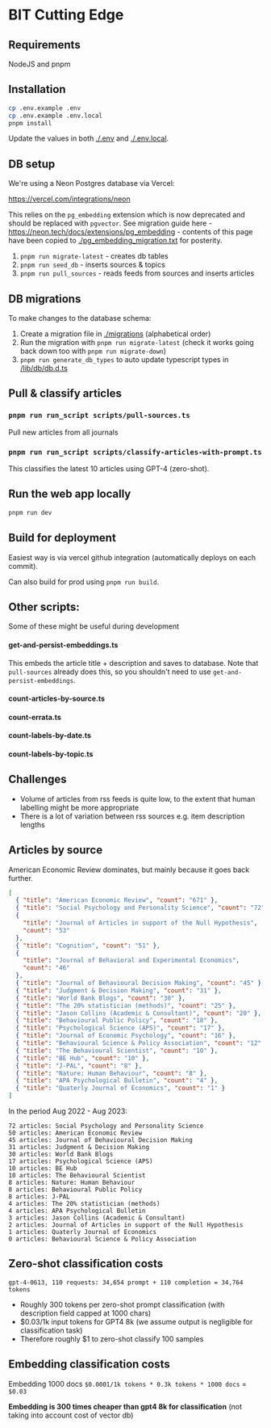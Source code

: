 # BIT Cutting Edge

## Requirements

NodeJS and pnpm

## Installation

```bash
cp .env.example .env
cp .env.example .env.local
pnpm install
```

Update the values in both [./.env](./.env) and [./.env.local](./.env.local).

## DB setup

We're using a Neon Postgres database via Vercel:

https://vercel.com/integrations/neon

This relies on the `pg_embedding` extension which is now deprecated and should
be replaced with `pgvector`. See migration guide here -
https://neon.tech/docs/extensions/pg_embedding - contents of this page have been
copied to [./pg_embedding_migration.txt](./pg_embedding_migration.txt) for
posterity.

1. `pnpm run migrate-latest` - creates db tables
2. `pnpm run seed_db` - inserts sources & topics
3. `pnpm run pull_sources` - reads feeds from sources and inserts articles

## DB migrations

To make changes to the database schema:

1. Create a migration file in [./migrations](./migrations) (alphabetical order)
2. Run the migration with `pnpm run migrate-latest` (check it works going back
   down too with `pnpm run migrate-down`)
3. `pnpm run generate_db_types` to auto update typescript types in
   [/lib/db/db.d.ts](/lib/db/db.d.ts)

## Pull & classify articles

### `pnpm run run_script scripts/pull-sources.ts`

Pull new articles from all journals

### `pnpm run run_script scripts/classify-articles-with-prompt.ts`

This classifies the latest 10 articles using GPT-4 (zero-shot).

## Run the web app locally

```bash
pnpm run dev
```

## Build for deployment

Easiest way is via vercel github integration (automatically deploys on each
commit).

Can also build for prod using `pnpm run build`.

## Other scripts:

Some of these might be useful during development

#### get-and-persist-embeddings.ts

This embeds the article title + description and saves to database. Note that
`pull-sources` already does this, so you shouldn't need to use
`get-and-persist-embeddings`.

#### count-articles-by-source.ts

#### count-errata.ts

#### count-labels-by-date.ts

#### count-labels-by-topic.ts

## Challenges

- Volume of articles from rss feeds is quite low, to the extent that human
  labelling might be more appropriate
- There is a lot of variation between rss sources e.g. item description lengths

## Articles by source

American Economic Review dominates, but mainly because it goes back further.

```json
[
  { "title": "American Economic Review", "count": "671" },
  { "title": "Social Psychology and Personality Science", "count": "72" },
  {
    "title": "Journal of Articles in support of the Null Hypothesis",
    "count": "53"
  },
  { "title": "Cognition", "count": "51" },
  {
    "title": "Journal of Behavioral and Experimental Economics",
    "count": "46"
  },
  { "title": "Journal of Behavioural Decision Making", "count": "45" },
  { "title": "Judgment & Decision Making", "count": "31" },
  { "title": "World Bank Blogs", "count": "30" },
  { "title": "The 20% statistician (methods)", "count": "25" },
  { "title": "Jason Collins (Academic & Consultant)", "count": "20" },
  { "title": "Behavioural Public Policy", "count": "18" },
  { "title": "Psychological Science (APS)", "count": "17" },
  { "title": "Journal of Economic Psychology", "count": "16" },
  { "title": "Behavioural Science & Policy Association", "count": "12" },
  { "title": "The Behavioural Scientist", "count": "10" },
  { "title": "BE Hub", "count": "10" },
  { "title": "J-PAL", "count": "8" },
  { "title": "Nature: Human Behaviour", "count": "8" },
  { "title": "APA Psychological Bulletin", "count": "4" },
  { "title": "Quaterly Journal of Economics", "count": "1" }
]
```

In the period Aug 2022 - Aug 2023:

```
72 articles: Social Psychology and Personality Science
50 articles: American Economic Review
45 articles: Journal of Behavioural Decision Making
31 articles: Judgment & Decision Making
30 articles: World Bank Blogs
17 articles: Psychological Science (APS)
10 articles: BE Hub
10 articles: The Behavioural Scientist
8 articles: Nature: Human Behaviour
8 articles: Behavioural Public Policy
8 articles: J-PAL
4 articles: The 20% statistician (methods)
4 articles: APA Psychological Bulletin
3 articles: Jason Collins (Academic & Consultant)
2 articles: Journal of Articles in support of the Null Hypothesis
1 articles: Quaterly Journal of Economics
0 articles: Behavioural Science & Policy Association
```

## Zero-shot classification costs

`gpt-4-0613, 110 requests: 34,654 prompt + 110 completion = 34,764 tokens`

- Roughly 300 tokens per zero-shot prompt classification (with description field
  capped at 1000 chars)
- $0.03/1k input tokens for GPT4 8k (we assume output is negligible for
  classification task)
- Therefore roughly $1 to zero-shot classify 100 samples

## Embedding classification costs

Embedding 1000 docs `$0.0001/1k tokens * 0.3k tokens * 1000 docs` = `$0.03`

**Embedding is 300 times cheaper than gpt4 8k for classification** (not taking
into account cost of vector db)
